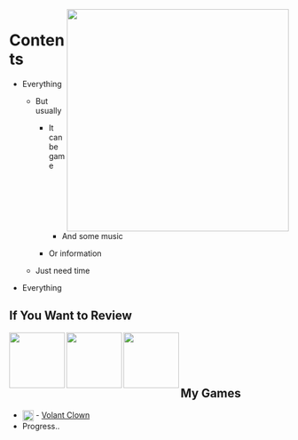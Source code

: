 <img src="https://www.sleepinggiantmedia.co.uk/wp-content/uploads/bored-time-Sticker-by-Anthony-Antonellis-downsized_large.gif" align="right" height="400">

# Contents
- Everything

  - But usually
    - It can be game
    
      - And some music
     - Or information
   - Just need time
  
 - Everything
## If You Want to Review
[<img align="left"  src="https://upload.wikimedia.org/wikipedia/commons/c/c4/Unity_2021.svg" width="100" height="100" />](https://learn.unity.com/u/5ef45eccedbc2a001fb1037f?tab=profile)
[<img align="left"  src="https://klmcgregor.com/tools/unrealengine.svg" width="100" height="100" />](https://www.unrealengine.com/en-US/learn)
[<img align="left"  src="https://upload.wikimedia.org/wikipedia/commons/2/26/Spotify_logo_with_text.svg" width="100" height="100" />](https://open.spotify.com/user/a2pfvx7mktdo942m2xcdxs5l1?si=3f57fac6eb1d4642)
<br/>
<br/>
<br/>
<br/>

## My Games
- [<img align="center"  src="https://user-images.githubusercontent.com/58911876/147000622-24daa5f9-d53b-4dbc-a58d-d2da4ef0974c.png" width="20" height="20" />](https://play.google.com/store/apps/developer?id=Watourglass) - [Volant Clown](https://play.google.com/store/apps/developer?id=Watourglass)
- Progress..
